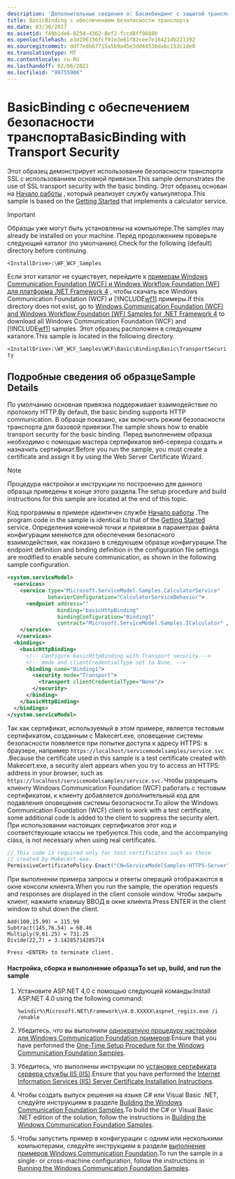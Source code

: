 ```yaml
---
description: 'Дополнительные сведения о: Басикбиндинг с защитой транспорта'
title: BasicBinding с обеспечением безопасности транспорта
ms.date: 03/30/2017
ms.assetid: f49b1de6-0254-4362-8ef2-fccd8ff9688b
ms.openlocfilehash: e3d196136fcf91e3e61f82cee7e16421db221192
ms.sourcegitcommit: ddf7edb67715a5b9a45e3dd44536dabc153c1de0
ms.translationtype: MT
ms.contentlocale: ru-RU
ms.lasthandoff: 02/06/2021
ms.locfileid: "99755906"
---
```

# <a name="basicbinding-with-transport-security"></a><span data-ttu-id="a2e0f-103">BasicBinding с обеспечением безопасности транспорта</span><span class="sxs-lookup"><span data-stu-id="a2e0f-103">BasicBinding with Transport Security</span></span>

<span data-ttu-id="a2e0f-104">Этот образец демонстрирует использование безопасности транспорта SSL с использованием основной привязки.</span><span class="sxs-lookup"><span data-stu-id="a2e0f-104">This sample demonstrates the use of SSL transport security with the basic binding.</span></span> <span data-ttu-id="a2e0f-105">Этот образец основан на [Начало работы](getting-started-sample.md) , который реализует службу калькулятора.</span><span class="sxs-lookup"><span data-stu-id="a2e0f-105">This sample is based on the [Getting Started](getting-started-sample.md) that implements a calculator service.</span></span>

> [!IMPORTANT]
> <span data-ttu-id="a2e0f-106">Образцы уже могут быть установлены на компьютере.</span><span class="sxs-lookup"><span data-stu-id="a2e0f-106">The samples may already be installed on your machine.</span></span> <span data-ttu-id="a2e0f-107">Перед продолжением проверьте следующий каталог (по умолчанию).</span><span class="sxs-lookup"><span data-stu-id="a2e0f-107">Check for the following (default) directory before continuing.</span></span>
>
> `<InstallDrive>:\WF_WCF_Samples`
>
> <span data-ttu-id="a2e0f-108">Если этот каталог не существует, перейдите к [примерам Windows Communication Foundation (WCF) и Windows Workflow Foundation (WF) для платформа .NET Framework 4](https://www.microsoft.com/download/details.aspx?id=21459) , чтобы скачать все Windows Communication Foundation (WCF) и [!INCLUDE[wf1](../../../../includes/wf1-md.md)] примеры.</span><span class="sxs-lookup"><span data-stu-id="a2e0f-108">If this directory does not exist, go to [Windows Communication Foundation (WCF) and Windows Workflow Foundation (WF) Samples for .NET Framework 4](https://www.microsoft.com/download/details.aspx?id=21459) to download all Windows Communication Foundation (WCF) and [!INCLUDE[wf1](../../../../includes/wf1-md.md)] samples.</span></span> <span data-ttu-id="a2e0f-109">Этот образец расположен в следующем каталоге.</span><span class="sxs-lookup"><span data-stu-id="a2e0f-109">This sample is located in the following directory.</span></span>
>
> `<InstallDrive>:\WF_WCF_Samples\WCF\Basic\Binding\Basic\TransportSecurity`

## <a name="sample-details"></a><span data-ttu-id="a2e0f-110">Подробные сведения об образце</span><span class="sxs-lookup"><span data-stu-id="a2e0f-110">Sample Details</span></span>

<span data-ttu-id="a2e0f-111">По умолчанию основная привязка поддерживает взаимодействие по протоколу HTTP.</span><span class="sxs-lookup"><span data-stu-id="a2e0f-111">By default, the basic binding supports HTTP communication.</span></span> <span data-ttu-id="a2e0f-112">В образце показано, как включить режим безопасности транспорта для базовой привязки.</span><span class="sxs-lookup"><span data-stu-id="a2e0f-112">The sample shows how to enable transport security for the basic binding.</span></span> <span data-ttu-id="a2e0f-113">Перед выполнением образца необходимо с помощью мастера сертификатов веб-сервера создать и назначить сертификат.</span><span class="sxs-lookup"><span data-stu-id="a2e0f-113">Before you run the sample, you must create a certificate and assign it by using the Web Server Certificate Wizard.</span></span>

> [!NOTE]
> <span data-ttu-id="a2e0f-114">Процедура настройки и инструкции по построению для данного образца приведены в конце этого раздела.</span><span class="sxs-lookup"><span data-stu-id="a2e0f-114">The setup procedure and build instructions for this sample are located at the end of this topic.</span></span>

<span data-ttu-id="a2e0f-115">Код программы в примере идентичен службе [Начало работы](getting-started-sample.md) .</span><span class="sxs-lookup"><span data-stu-id="a2e0f-115">The program code in the sample is identical to that of the [Getting Started](getting-started-sample.md) service.</span></span> <span data-ttu-id="a2e0f-116">Определения конечной точки и привязки в параметрах файла конфигурации меняются для обеспечения безопасного взаимодействия, как показано в следующем образце конфигурации.</span><span class="sxs-lookup"><span data-stu-id="a2e0f-116">The endpoint definition and binding definition in the configuration file settings are modified to enable secure communication, as shown in the following sample configuration.</span></span>

```xml
<system.serviceModel>
  <services>
    <service type="Microsoft.ServiceModel.Samples.CalculatorService"
             behaviorConfiguration="CalculatorServiceBehavior">
      <endpoint address=""
                binding="basicHttpBinding"
                bindingConfiguration="Binding1"
                contract="Microsoft.ServiceModel.Samples.ICalculator" />
    </service>
   </services>
  <bindings>
    <basicHttpBinding>
      <!-- Configure basicHttpBinding with Transport security -->
      <!-- mode and clientCredentialType set to None. -->
      <binding name="Binding1">
        <security mode="Transport">
          <transport clientCredentialType="None"/>
        </security>
      </binding>
    </basicHttpBinding>
  </bindings>
</system.serviceModel>
```

<span data-ttu-id="a2e0f-117">Так как сертификат, используемый в этом примере, является тестовым сертификатом, созданным с Makecert.exe, оповещение системы безопасности появляется при попытке доступа к адресу HTTPS: в браузере, например `https://localhost/servicemodelsamples/service.svc` .</span><span class="sxs-lookup"><span data-stu-id="a2e0f-117">Because the certificate used in this sample is a test certificate created with Makecert.exe, a security alert appears when you try to access an HTTPS: address in your browser, such as `https://localhost/servicemodelsamples/service.svc`.</span></span> <span data-ttu-id="a2e0f-118">Чтобы разрешить клиенту Windows Communication Foundation (WCF) работать с тестовым сертификатом, к клиенту добавляется дополнительный код для подавления оповещения системы безопасности.</span><span class="sxs-lookup"><span data-stu-id="a2e0f-118">To allow the Windows Communication Foundation (WCF) client to work with a test certificate, some additional code is added to the client to suppress the security alert.</span></span> <span data-ttu-id="a2e0f-119">При использовании настоящих сертификатов этот код и соответствующие классы не требуются.</span><span class="sxs-lookup"><span data-stu-id="a2e0f-119">This code, and the accompanying class, is not necessary when using real certificates.</span></span>

```csharp
// This code is required only for test certificates such as those
// created by Makecert.exe.
PermissiveCertificatePolicy.Enact("CN=ServiceModelSamples-HTTPS-Server");
```

<span data-ttu-id="a2e0f-120">При выполнении примера запросы и ответы операций отображаются в окне консоли клиента.</span><span class="sxs-lookup"><span data-stu-id="a2e0f-120">When you run the sample, the operation requests and responses are displayed in the client console window.</span></span> <span data-ttu-id="a2e0f-121">Чтобы закрыть клиент, нажмите клавишу ВВОД в окне клиента.</span><span class="sxs-lookup"><span data-stu-id="a2e0f-121">Press ENTER in the client window to shut down the client.</span></span>

```console
Add(100,15.99) = 115.99
Subtract(145,76.54) = 68.46
Multiply(9,81.25) = 731.25
Divide(22,7) = 3.14285714285714

Press <ENTER> to terminate client.
```

#### <a name="to-set-up-build-and-run-the-sample"></a><span data-ttu-id="a2e0f-122">Настройка, сборка и выполнение образца</span><span class="sxs-lookup"><span data-stu-id="a2e0f-122">To set up, build, and run the sample</span></span>

1. <span data-ttu-id="a2e0f-123">Установите ASP.NET 4,0 с помощью следующей команды:</span><span class="sxs-lookup"><span data-stu-id="a2e0f-123">Install ASP.NET 4.0 using the following command:</span></span>

    ```console
    %windir%\Microsoft.NET\Framework\v4.0.XXXXX\aspnet_regiis.exe /i /enable
    ```

2. <span data-ttu-id="a2e0f-124">Убедитесь, что вы выполнили [однократную процедуру настройки для Windows Communication Foundation примеров](one-time-setup-procedure-for-the-wcf-samples.md).</span><span class="sxs-lookup"><span data-stu-id="a2e0f-124">Ensure that you have performed the [One-Time Setup Procedure for the Windows Communication Foundation Samples](one-time-setup-procedure-for-the-wcf-samples.md).</span></span>

3. <span data-ttu-id="a2e0f-125">Убедитесь, что выполнены инструкции по [установке сертификата сервера службы IIS (IIS)](iis-server-certificate-installation-instructions.md).</span><span class="sxs-lookup"><span data-stu-id="a2e0f-125">Ensure that you have performed the [Internet Information Services (IIS) Server Certificate Installation Instructions](iis-server-certificate-installation-instructions.md).</span></span>

4. <span data-ttu-id="a2e0f-126">Чтобы создать выпуск решения на языке C# или Visual Basic .NET, следуйте инструкциям в разделе [Building the Windows Communication Foundation Samples](building-the-samples.md).</span><span class="sxs-lookup"><span data-stu-id="a2e0f-126">To build the C# or Visual Basic .NET edition of the solution, follow the instructions in [Building the Windows Communication Foundation Samples](building-the-samples.md).</span></span>

5. <span data-ttu-id="a2e0f-127">Чтобы запустить пример в конфигурации с одним или несколькими компьютерами, следуйте инструкциям в разделе [выполнение примеров Windows Communication Foundation](running-the-samples.md).</span><span class="sxs-lookup"><span data-stu-id="a2e0f-127">To run the sample in a single- or cross-machine configuration, follow the instructions in [Running the Windows Communication Foundation Samples](running-the-samples.md).</span></span>
